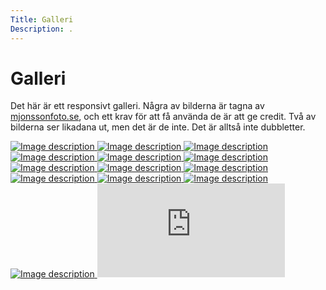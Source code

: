 ```yaml
---
Title: Galleri
Description: .
---
```


Galleri
==========================

Det här är ett responsivt galleri. Några av bilderna är tagna av [mjonssonfoto.se](https://mjonssonfoto.se/), och ett krav för att få använda de är att ge credit. Två av bilderna ser likadana ut, men det är de inte. Det är alltså inte dubbletter.

<div class='gallery'><a href="image/gallery/8B2EBBE2-7375-4A58-ADFB-0558AC018D98-1408-000003BEAAB3D115_tmp.jpg" target="_blank"><picture class="gallery-item">
<source media="(min-width: 768px)" srcset="image/gallery/8B2EBBE2-7375-4A58-ADFB-0558AC018D98-1408-000003BEAAB3D115_tmp.jpg?h=160&w=240&crop-to-fit&save-as=jpg">
<source media="(max-width: 767px)" srcset="image/gallery/8B2EBBE2-7375-4A58-ADFB-0558AC018D98-1408-000003BEAAB3D115_tmp.jpg?w=720&save-as=jpg">
<img src="image/gallery/8B2EBBE2-7375-4A58-ADFB-0558AC018D98-1408-000003BEAAB3D115_tmp.jpg?w=720&save-as=jpg" alt="Image description">
</picture></a><a href="image/gallery/651B194B-C72D-4D75-A3F8-913803A534FC-379-000001BC6FDE368B_tmp.jpg" target="_blank"><picture class="gallery-item">
<source media="(min-width: 768px)" srcset="image/gallery/651B194B-C72D-4D75-A3F8-913803A534FC-379-000001BC6FDE368B_tmp.jpg?h=160&w=240&crop-to-fit&save-as=jpg">
<source media="(max-width: 767px)" srcset="image/gallery/651B194B-C72D-4D75-A3F8-913803A534FC-379-000001BC6FDE368B_tmp.jpg?w=720&save-as=jpg">
<img src="image/gallery/651B194B-C72D-4D75-A3F8-913803A534FC-379-000001BC6FDE368B_tmp.jpg?w=720&save-as=jpg" alt="Image description">
</picture></a><a href="image/gallery/cykel-1.JPG" target="_blank"><picture class="gallery-item">
<source media="(min-width: 768px)" srcset="image/gallery/cykel-1.JPG?h=160&w=240&crop-to-fit&save-as=jpg">
<source media="(max-width: 767px)" srcset="image/gallery/cykel-1.JPG?w=720&save-as=jpg">
<img src="image/gallery/cykel-1.JPG?w=720&save-as=jpg" alt="Image description">
</picture></a><a href="image/gallery/dricka.JPG" target="_blank"><picture class="gallery-item">
<source media="(min-width: 768px)" srcset="image/gallery/dricka.JPG?h=160&w=240&crop-to-fit&save-as=jpg">
<source media="(max-width: 767px)" srcset="image/gallery/dricka.JPG?w=720&save-as=jpg">
<img src="image/gallery/dricka.JPG?w=720&save-as=jpg" alt="Image description">
</picture></a><a href="image/gallery/IM-2016-1.jpg" target="_blank"><picture class="gallery-item">
<source media="(min-width: 768px)" srcset="image/gallery/IM-2016-1.jpg?h=160&w=240&crop-to-fit&save-as=jpg">
<source media="(max-width: 767px)" srcset="image/gallery/IM-2016-1.jpg?w=720&save-as=jpg">
<img src="image/gallery/IM-2016-1.jpg?w=720&save-as=jpg" alt="Image description">
</picture></a><a href="image/gallery/IM-2022-1.JPG" target="_blank"><picture class="gallery-item">
<source media="(min-width: 768px)" srcset="image/gallery/IM-2022-1.JPG?h=160&w=240&crop-to-fit&save-as=jpg">
<source media="(max-width: 767px)" srcset="image/gallery/IM-2022-1.JPG?w=720&save-as=jpg">
<img src="image/gallery/IM-2022-1.JPG?w=720&save-as=jpg" alt="Image description">
</picture></a><a href="image/gallery/IM-2022-2.JPG" target="_blank"><picture class="gallery-item">
<source media="(min-width: 768px)" srcset="image/gallery/IM-2022-2.JPG?h=160&w=240&crop-to-fit&save-as=jpg">
<source media="(max-width: 767px)" srcset="image/gallery/IM-2022-2.JPG?w=720&save-as=jpg">
<img src="image/gallery/IM-2022-2.JPG?w=720&save-as=jpg" alt="Image description">
</picture></a><a href="image/gallery/IM-2022-3.JPG" target="_blank"><picture class="gallery-item">
<source media="(min-width: 768px)" srcset="image/gallery/IM-2022-3.JPG?h=160&w=240&crop-to-fit&save-as=jpg">
<source media="(max-width: 767px)" srcset="image/gallery/IM-2022-3.JPG?w=720&save-as=jpg">
<img src="image/gallery/IM-2022-3.JPG?w=720&save-as=jpg" alt="Image description">
</picture></a><a href="image/gallery/IM-2022-4.jpg" target="_blank"><picture class="gallery-item">
<source media="(min-width: 768px)" srcset="image/gallery/IM-2022-4.jpg?h=160&w=240&crop-to-fit&save-as=jpg">
<source media="(max-width: 767px)" srcset="image/gallery/IM-2022-4.jpg?w=720&save-as=jpg">
<img src="image/gallery/IM-2022-4.jpg?w=720&save-as=jpg" alt="Image description">
</picture></a><a href="image/gallery/IMG_3473.JPG" target="_blank"><picture class="gallery-item">
<source media="(min-width: 768px)" srcset="image/gallery/IMG_3473.JPG?h=160&w=240&crop-to-fit&save-as=jpg">
<source media="(max-width: 767px)" srcset="image/gallery/IMG_3473.JPG?w=720&save-as=jpg">
<img src="image/gallery/IMG_3473.JPG?w=720&save-as=jpg" alt="Image description">
</picture></a><a href="image/gallery/KarlstadTrOlympicLogo-0000138.jpg" target="_blank"><picture class="gallery-item">
<source media="(min-width: 768px)" srcset="image/gallery/KarlstadTrOlympicLogo-0000138.jpg?h=160&w=240&crop-to-fit&save-as=jpg">
<source media="(max-width: 767px)" srcset="image/gallery/KarlstadTrOlympicLogo-0000138.jpg?w=720&save-as=jpg">
<img src="image/gallery/KarlstadTrOlympicLogo-0000138.jpg?w=720&save-as=jpg" alt="Image description">
</picture></a><a href="image/gallery/KarlstadTrOlympicLogo-0000242.jpg" target="_blank"><picture class="gallery-item">
<source media="(min-width: 768px)" srcset="image/gallery/KarlstadTrOlympicLogo-0000242.jpg?h=160&w=240&crop-to-fit&save-as=jpg">
<source media="(max-width: 767px)" srcset="image/gallery/KarlstadTrOlympicLogo-0000242.jpg?w=720&save-as=jpg">
<img src="image/gallery/KarlstadTrOlympicLogo-0000242.jpg?w=720&save-as=jpg" alt="Image description">
</picture></a><a href="image/gallery/mål_pust.JPG" target="_blank"><picture class="gallery-item">
<source media="(min-width: 768px)" srcset="image/gallery/mal_pust.JPG?h=160&w=240&crop-to-fit&save-as=jpg">
<source media="(max-width: 767px)" srcset="image/gallery/mal_pust.JPG?w=720&save-as=jpg">
<img src="image/gallery/mal_pust.JPG?w=720&save-as=jpg" alt="Image description">
</picture></a>
<iframe class='aspect-ratio-3-2' src="https://www.youtube.com/embed/xPh-5P4XH6o?si=g7r3Hd4bdmPxw8ov" title="YouTube video player" frameborder="0" allow="accelerometer; autoplay; clipboard-write; encrypted-media; gyroscope; picture-in-picture; web-share" allowfullscreen></iframe>
</div>
